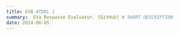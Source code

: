 ```yaml
---
title: EVA #TOOL 1
summary:  EVa Response Evaluator. [GitHub] # SHORT DESCRIPTION
date: 2024-06-05
---
```




